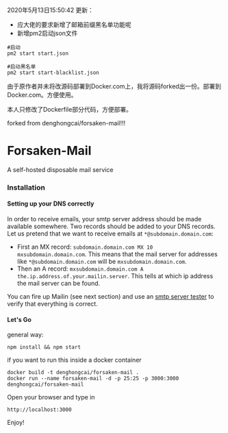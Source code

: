 

2020年5月13日15:50:42 更新：
* 应大佬的要求新增了邮箱前缀黑名单功能呢
* 新增pm2启动json文件

```
#启动
pm2 start start.json

#启动黑名单
pm2 start start-blacklist.json

```




由于原作者并未将改源码部署到Docker.com上，我将源码forked出一份。部署到Docker.com。方便使用。

本人只修改了Dockerfile部分代码，方便部署。

forked from denghongcai/forsaken-mail!!!




Forsaken-Mail
==============
A self-hosted disposable mail service

### Installation

#### Setting up your DNS correctly

In order to receive emails, your smtp server address should be made available somewhere. Two records should be added to your DNS records. Let us pretend that we want to receive emails at ```*@subdomain.domain.com```:
* First an MX record: ```subdomain.domain.com MX 10 mxsubdomain.domain.com```. This means that the mail server for addresses like ```*@subdomain.domain.com``` will be ```mxsubdomain.domain.com```.
* Then an A record: ```mxsubdomain.domain.com A the.ip.address.of.your.mailin.server```. This tells at which ip address the mail server can be found.

You can fire up Mailin (see next section) and use an [smtp server tester](http://mxtoolbox.com/diagnostic.aspx) to verify that everything is correct.

#### Let's Go
general way:
```
npm install && npm start
```
if you want to run this inside a docker container
```
docker build -t denghongcai/forsaken-mail .
docker run --name forsaken-mail -d -p 25:25 -p 3000:3000 denghongcai/forsaken-mail
```
Open your browser and type in
```
http://localhost:3000
```

Enjoy!
